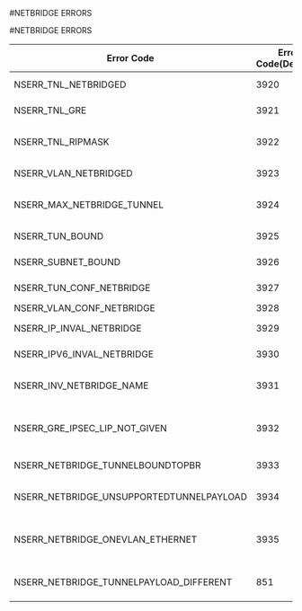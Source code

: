 #NETBRIDGE ERRORS

#NETBRIDGE ERRORS



<table><thead><tr><th>Error Code</th><th>Error Code(Decimal)</th><th>Error Code(Hex)</th><th>Error Message</th></tr></thead><tbody><tr><td>NSERR_TNL_NETBRIDGED</td><td>3920</td><td>0xf50</td><td>Tunnel bound to netbridge</td><tr><tr><td>NSERR_TNL_GRE</td><td>3921</td><td>0xf51</td><td>Tunnel protocol is not GRE</td><tr><tr><td>NSERR_TNL_RIPMASK</td><td>3922</td><td>0xf52</td><td>Remote IP mask of the tunnel should be 255.255.255.255</td><tr><tr><td>NSERR_VLAN_NETBRIDGED</td><td>3923</td><td>0xf53</td><td>Vlan already bound to some netbridge</td><tr><tr><td>NSERR_MAX_NETBRIDGE_TUNNEL</td><td>3924</td><td>0xf54</td><td>reached maximum netbridge tunnel bindings</td><tr><tr><td>NSERR_TUN_BOUND</td><td>3925</td><td>0xf55</td><td>Tunnel already bound to this netbridge</td><tr><tr><td>NSERR_SUBNET_BOUND</td><td>3926</td><td>0xf56</td><td>Subnet already bound to this netbridge</td><tr><tr><td>NSERR_TUN_CONF_NETBRIDGE</td><td>3927</td><td>0xf57</td><td>Tunnel is not configured</td><tr><tr><td>NSERR_VLAN_CONF_NETBRIDGE</td><td>3928</td><td>0xf58</td><td>Vlan is not configured</td><tr><tr><td>NSERR_IP_INVAL_NETBRIDGE</td><td>3929</td><td>0xf59</td><td>IP is not binded to netbridge</td><tr><tr><td>NSERR_IPV6_INVAL_NETBRIDGE</td><td>3930</td><td>0xf5a</td><td>IPV6 is not binded to netbridge</td><tr><tr><td>NSERR_INV_NETBRIDGE_NAME</td><td>3931</td><td>0xf5b</td><td>Netbridge name should be >=1 and &lt;=32</td><tr><tr><td>NSERR_GRE_IPSEC_LIP_NOT_GIVEN</td><td>3932</td><td>0xf5c</td><td>Local ip address has to be given for GRE, IPSEC and broadcast VXLAN tunnels</td><tr><tr><td>NSERR_NETBRIDGE_TUNNELBOUNDTOPBR</td><td>3933</td><td>0xf5d</td><td>Tunnel is a nexthop for PBR</td><tr><tr><td>NSERR_NETBRIDGE_UNSUPPORTEDTUNNELPAYLOAD</td><td>3934</td><td>0xf5e</td><td>GRE Payload should be ETHERNET or ETHERNETwithDOT1Q</td><tr><tr><td>NSERR_NETBRIDGE_ONEVLAN_ETHERNET</td><td>3935</td><td>0xf5f</td><td>Only one VLAN can be bound when GRE carries plain ETHERNET</td><tr><tr><td>NSERR_NETBRIDGE_TUNNELPAYLOAD_DIFFERENT</td><td>851</td><td>0x353</td><td>All bound tunnels should have same GRE payload</td><tr></tbody></table>

